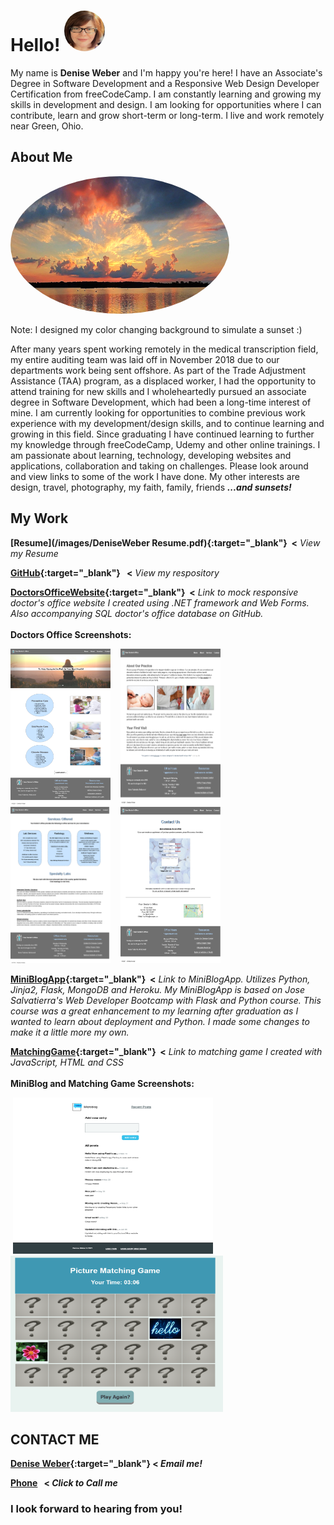 
# Hello!  <a href="url"><img src="/images/me.png" width="65" height="65" padding="0 30px" margin-top="60px" style="border-radius:50%" alt="picture of Denise" ></a>

My name is **Denise Weber** and I'm happy you're here! I have an Associate's Degree in Software Development and a Responsive Web Design Developer Certification from freeCodeCamp. I am constantly learning and growing my skills in development and design. I am looking for opportunities where I can contribute, learn and grow short-term or long-term. I live and work remotely near Green, Ohio. 

## About Me
<img float="left" src="images/sunset.png" width="350" height="220" style="border-radius:50%" alt="picture of sunset"/>&nbsp;&nbsp;<p float="right" width="200" height="200">Note: I designed my color changing background to simulate a sunset :)</p>

After many years spent working remotely in the medical transcription field, my entire auditing team was laid off in November 2018 due to our departments work being sent offshore. As part of the Trade Adjustment Assistance (TAA) program, as a displaced worker, I had the opportunity to attend training for new skills and I wholeheartedly pursued an associate degree in Software Development, which had been a long-time interest of mine. I am currently looking for opportunities to combine previous work experience with my development/design skills, and to continue learning and growing in this field. Since graduating I have continued learning to further my knowledge through freeCodeCamp, Udemy and other online trainings. I am passionate about learning, technology, developing websites and applications, collaboration and taking on challenges. Please look around and view links to some of the work I have done. My other interests are design, travel, photography, my faith, family, friends **_...and sunsets!_**
<br>
## My Work
**[Resume](/images/DeniseWeber Resume.pdf){:target="_blank"}&nbsp; <** _View my Resume_

**[GitHub](http://github.com/dweber0001){:target="_blank"}&nbsp;&nbsp; <** _View my respository_

**[DoctorsOfficeWebsite](http://yourdoctorsoffice2021.azurewebsites.net){:target="_blank"}&nbsp; <**  _Link to mock responsive doctor's office website I created using .NET framework and Web Forms. Also accompanying SQL doctor's office database on GitHub._  <br>
<br>
**Doctors Office Screenshots:**

<p float="center">
  <img src="/images/home.png" width="160" height="250"> &nbsp;&nbsp;
  <img src="/images/about.png" width="160" height="250"> &nbsp;&nbsp;
  <img src="/images/services.png" width="160" height="250"> &nbsp;&nbsp;
  <img src="/images/contact.png" width="160" height="250"> 
  </p>

**[MiniBlogApp](http://dweber-microblog-app.herokuapp.com){:target="_blank"}&nbsp; <** _Link to MiniBlogApp. Utilizes Python, Jinja2, Flask, MongoDB and Heroku. My MiniBlogApp is based on Jose Salvatierra's Web Developer Bootcamp with Flask and Python course. This course was a great enhancement to my learning after graduation as I wanted to learn about deployment and Python. I made some changes to make it a little more my own._ 

**[MatchingGame](https://deniseweberdev.com/matchGame/){:target="_blank"}&nbsp; <** _Link to matching game I created with JavaScript, HTML and CSS_ <br>
<br>
**MiniBlog and Matching Game Screenshots:**
<p float="left">
&nbsp;<img src="/images/miniblogapp.png" width="320" height="250"> &nbsp;&nbsp;
&nbsp;<img src="/images/PictureMatchingGameJavaScript.PNG" width="340" height="250">&nbsp;
</p> 


## CONTACT ME 
**[Denise Weber](mailto:dweber0001@gmail.com?subject=[GitHub]%20Source%20MyPortfolio){:target="_blank"}&nbsp;<  _Email me!_**

**<a href="tel:330-212-1204">Phone</a> &nbsp; < _Click to Call me_**




### I look forward to hearing from you! 
